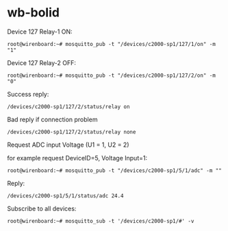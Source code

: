 # wb-bolid

Device 127 Relay-1 ON:
```
root@wirenboard:~# mosquitto_pub -t "/devices/c2000-sp1/127/1/on" -m "1"
```

Device 127 Relay-2 OFF:
```
root@wirenboard:~# mosquitto_pub -t "/devices/c2000-sp1/127/2/on" -m "0"
```
Success reply:
```
/devices/c2000-sp1/127/2/status/relay on
```
Bad reply if connection problem
```
/devices/c2000-sp1/127/2/status/relay none
```

<!-- Request status device 127, Relay-3
```
root@wirenboard:~# mosquitto_pub -t "/devices/c2000-sp1/127/3/state" -m ""

```

reply:
```
/devices/c2000-sp1/127/1/status/relay on
/devices/c2000-sp1/127/2/status/relay off
/devices/c2000-sp1/127/3/status/relay off
/devices/c2000-sp1/127/4/status/relay off
```

reply from bad requests
```
/devices/c2000-sp1/127/587/status/relay none
/devices/c2000-sp1/0/1/status/relay none
``` -->

Request ADC input Voltage  (U1 = 1, U2 = 2)

for example request DeviceID=5,  Voltage Input=1:
```
root@wirenboard:~# mosquitto_pub -t "/devices/c2000-sp1/5/1/adc" -m ""
```
Reply:
```
/devices/c2000-sp1/5/1/status/adc 24.4
```

Subscribe to all devices:

```
root@wirenboard:~# mosquitto_sub -t '/devices/c2000-sp1/#' -v
```
